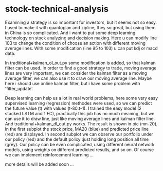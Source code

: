 # stock-technical-analysis

Examining a strategy is so important for investors, but it seems not so easy. I used to make it with quantopian and zipline, they so great, but using them in China is so complicated. And i want to put some deep learning technology on stock analyzing and decision making. Here u can modify line 103 to change the condition of choose an action with different moving average lines. With some modification (line 95 to 103) u can put kdj or macd data. 

In traditional+kalman_ol_out.py some modification is added, so that kalman filter can be used. In order to find a good strategy to trade,
moving average lines are very important, we can consider the kalman filter as a moving average filter, we can also use it to draw our moving average line. Maybe here i should use online kalman filter, but i have some problem with 'filter_update'. 

Deep learning can help us a lot in real world problems, here some very easy supervised learning (regression) methodes were used, so we can predict the future value (t) with values (t-80:t-1). I trained the easy model (2 stacked LSTM and 1 FC), practically this job has no much 
meaning, but we can use it to draw line, just like moving average lines and kalman filter line. And traditional+kalman_dl_out.py works.
The result is shown in pic (mn-20), in the first subplot the stock price, MA20 (blue) and predicted price line (red) are displayed. In second subplot we can observe our portfolio under our policy (red) and the default policy :just holding long position all time (grey). Our policy can be even complicated, using different neural network models, using weights on different predicted results, and so on. Of course we can implement reinforcement learning ...

more details will be added soon ...
